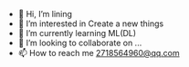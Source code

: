 - 👋 Hi, I’m lining
- 👀 I’m interested in Create a new things
- 🌱 I’m currently learning ML(DL)
- 💞️ I’m looking to collaborate on ...
- 📫 How to reach me 2718564960@qq.com

<!---
2718564960/2718564960 is a ✨ special ✨ repository because its `README.md` (this file) appears on your GitHub profile.
You can click the Preview link to take a look at your changes.
--->
